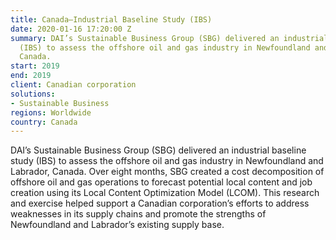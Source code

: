 ```yaml
---
title: Canada—Industrial Baseline Study (IBS)
date: 2020-01-16 17:20:00 Z
summary: DAI’s Sustainable Business Group (SBG) delivered an industrial baseline study
  (IBS) to assess the offshore oil and gas industry in Newfoundland and Labrador,
  Canada.
start: 2019
end: 2019
client: Canadian corporation
solutions:
- Sustainable Business
regions: Worldwide
country: Canada
---
```


DAI’s Sustainable Business Group (SBG) delivered an industrial baseline study (IBS) to assess the offshore oil and gas industry in Newfoundland and Labrador, Canada. Over eight months, SBG created a cost decomposition of offshore oil and gas operations to forecast potential local content and job creation using its Local Content Optimization Model (LCOM). This research and exercise helped support a Canadian corporation’s efforts to address weaknesses in its supply chains and promote the strengths of Newfoundland and Labrador’s existing supply base.